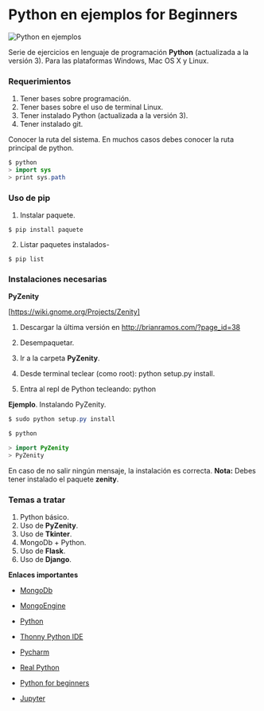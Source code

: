 # Python en ejemplos for Beginners

![Python en ejemplos](http://1.bp.blogspot.com/-J_ftL7JEuy4/U3k5Dy4je2I/AAAAAAAAAtI/K-Uo123XOcA/s1600/Sin+t%C3%ADtulo-1.png "Python en ejemplos")

Serie de ejercicios en lenguaje de programación **Python** (actualizada a la versión 3). Para las plataformas Windows, Mac OS X y Linux. 


### Requerimientos

1. Tener bases sobre programación.
2. Tener bases sobre el uso de terminal Linux.
3. Tener instalado Python (actualizada a la versión 3).
4. Tener instalado git.


Conocer la ruta del sistema. En muchos casos debes conocer la ruta principal de python.

```java
$ python 
> import sys
> print sys.path
```

### Uso de pip

1. Instalar paquete.

```
$ pip install paquete
```

2. Listar paquetes instalados-

```
$ pip list
```


### Instalaciones necesarias


**PyZenity** 

[https://wiki.gnome.org/Projects/Zenity]

1. Descargar la última versión en http://brianramos.com/?page_id=38

2. Desempaquetar.
3. Ir a la carpeta **PyZenity**.
4. Desde terminal teclear (como root): python setup.py install.
5. Entra al repl de Python tecleando: python 


**Ejemplo**. Instalando PyZenity. 

```java
$ sudo python setup.py install

$ python 

> import PyZenity
> PyZenity

```

En caso de no salir ningún mensaje, la instalación es correcta. **Nota:** Debes tener instalado el paquete **zenity**. 


### Temas a tratar

1. Python básico.
2. Uso de **PyZenity**.
3. Uso de **Tkinter**.
4. MongoDb + Python.
5. Uso de **Flask**. 
6. Uso de **Django**.


**Enlaces importantes**

* [MongoDb](https://www.mongodb.com/)

* [MongoEngine](http://mongoengine.org/)

* [Python](https://www.python.org/)

* [Thonny Python IDE](https://thonny.org/)

* [Pycharm](https://www.jetbrains.com/es-es/pycharm/)

* [Real Python](https://realpython.com/)

* [Python for beginners](https://www.pythonforbeginners.com/)

* [Jupyter](https://jupyter.org/index.html)
